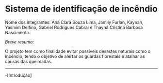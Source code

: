 # Sistema de identificação de incêndio 

Nome dos integrantes: Ana Clara Souza Lima, Jamily Furlan, Kaynan, Yasmim Delfino, Gabriel Rodrigues Cabral e Thayná Cristina Barbosa Nascimento.

_Breve resumo:_

O projeto tem como finalidade evitar possíveis desastes naturais como o incêndio, tendo o objetivo de alertar os guardas florestais e atalhar as causas das queimadas.

---

 -[Introdução]
